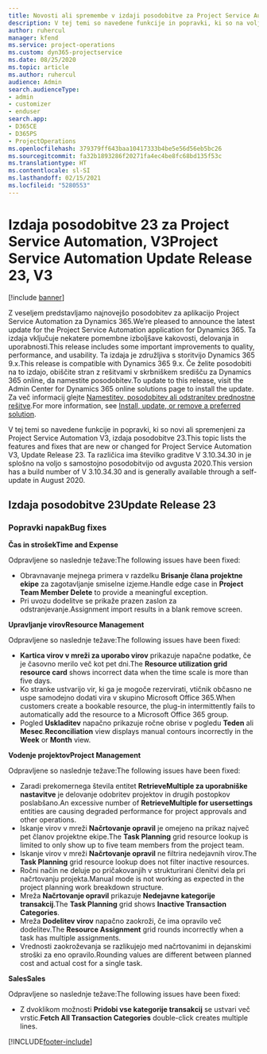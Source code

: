 ```yaml
---
title: Novosti ali spremembe v izdaji posodobitve za Project Service Automation 23, V3
description: V tej temi so navedene funkcije in popravki, ki so na voljo za Project Service Automation V3, izdaja posodobitve 23.
author: ruhercul
manager: kfend
ms.service: project-operations
ms.custom: dyn365-projectservice
ms.date: 08/25/2020
ms.topic: article
ms.author: ruhercul
audience: Admin
search.audienceType:
- admin
- customizer
- enduser
search.app:
- D365CE
- D365PS
- ProjectOperations
ms.openlocfilehash: 379379ff643baa10417333b4be5e56d56eb5bc26
ms.sourcegitcommit: fa32b1893286f20271fa4ec4be8fc68bd135f53c
ms.translationtype: HT
ms.contentlocale: sl-SI
ms.lasthandoff: 02/15/2021
ms.locfileid: "5280553"
---
```

# <a name="project-service-automation-update-release-23-v3"></a><span data-ttu-id="8ddd8-103">Izdaja posodobitve 23 za Project Service Automation, V3</span><span class="sxs-lookup"><span data-stu-id="8ddd8-103">Project Service Automation Update Release 23, V3</span></span>

[!include [banner](../includes/psa-now-project-operations.md)]

<span data-ttu-id="8ddd8-104">Z veseljem predstavljamo najnovejšo posodobitev za aplikacijo Project Service Automation za Dynamics 365.</span><span class="sxs-lookup"><span data-stu-id="8ddd8-104">We’re pleased to announce the latest update for the Project Service Automation application for Dynamics 365.</span></span> <span data-ttu-id="8ddd8-105">Ta izdaja vključuje nekatere pomembne izboljšave kakovosti, delovanja in uporabnosti.</span><span class="sxs-lookup"><span data-stu-id="8ddd8-105">This release includes some important improvements to quality, performance, and usability.</span></span> <span data-ttu-id="8ddd8-106">Ta izdaja je združljiva s storitvijo Dynamics 365 9.x.</span><span class="sxs-lookup"><span data-stu-id="8ddd8-106">This release is compatible with Dynamics 365 9.x.</span></span> <span data-ttu-id="8ddd8-107">Če želite posodobiti na to izdajo, obiščite stran z rešitvami v skrbniškem središču za Dynamics 365 online, da namestite posodobitev.</span><span class="sxs-lookup"><span data-stu-id="8ddd8-107">To update to this release, visit the Admin Center for Dynamics 365 online solutions page to install the update.</span></span> <span data-ttu-id="8ddd8-108">Za več informacij glejte [Namestitev, posodobitev ali odstranitev prednostne rešitve](https://docs.microsoft.com/power-platform/admin/install-remove-preferred-solution).</span><span class="sxs-lookup"><span data-stu-id="8ddd8-108">For more information, see [Install, update, or remove a preferred solution](https://docs.microsoft.com/power-platform/admin/install-remove-preferred-solution).</span></span>

<span data-ttu-id="8ddd8-109">V tej temi so navedene funkcije in popravki, ki so novi ali spremenjeni za Project Service Automation V3, izdaja posodobitve 23.</span><span class="sxs-lookup"><span data-stu-id="8ddd8-109">This topic lists the features and fixes that are new or changed for Project Service Automation V3, Update Release 23.</span></span> <span data-ttu-id="8ddd8-110">Ta različica ima številko graditve V 3.10.34.30 in je splošno na voljo s samostojno posodobitvijo od avgusta 2020.</span><span class="sxs-lookup"><span data-stu-id="8ddd8-110">This version has a build number of V 3.10.34.30 and is generally available through a self-update in August 2020.</span></span>

## <a name="update-release-23"></a><span data-ttu-id="8ddd8-111">Izdaja posodobitve 23</span><span class="sxs-lookup"><span data-stu-id="8ddd8-111">Update Release 23</span></span>

### <a name="bug-fixes"></a><span data-ttu-id="8ddd8-112">Popravki napak</span><span class="sxs-lookup"><span data-stu-id="8ddd8-112">Bug fixes</span></span>

<span data-ttu-id="8ddd8-113">**Čas in strošek**</span><span class="sxs-lookup"><span data-stu-id="8ddd8-113">**Time and Expense**</span></span>

<span data-ttu-id="8ddd8-114">Odpravljene so naslednje težave:</span><span class="sxs-lookup"><span data-stu-id="8ddd8-114">The following issues have been fixed:</span></span>
- <span data-ttu-id="8ddd8-115">Obravnavanje mejnega primera v razdelku **Brisanje člana projektne ekipe** za zagotavljanje smiselne izjeme.</span><span class="sxs-lookup"><span data-stu-id="8ddd8-115">Handle edge case in **Project Team Member Delete** to provide a meaningful exception.</span></span>
- <span data-ttu-id="8ddd8-116">Pri uvozu dodelitve se prikaže prazen zaslon za odstranjevanje.</span><span class="sxs-lookup"><span data-stu-id="8ddd8-116">Assignment import results in a blank remove screen.</span></span>

<span data-ttu-id="8ddd8-117">**Upravljanje virov**</span><span class="sxs-lookup"><span data-stu-id="8ddd8-117">**Resource Management**</span></span>

<span data-ttu-id="8ddd8-118">Odpravljene so naslednje težave:</span><span class="sxs-lookup"><span data-stu-id="8ddd8-118">The following issues have been fixed:</span></span>

- <span data-ttu-id="8ddd8-119">**Kartica virov v mreži za uporabo virov** prikazuje napačne podatke, če je časovno merilo več kot pet dni.</span><span class="sxs-lookup"><span data-stu-id="8ddd8-119">The **Resource utilization grid resource card** shows incorrect data when the time scale is more than five days.</span></span>
- <span data-ttu-id="8ddd8-120">Ko stranke ustvarijo vir, ki ga je mogoče rezervirati, vtičnik občasno ne uspe samodejno dodati vira v skupino Microsoft Office 365.</span><span class="sxs-lookup"><span data-stu-id="8ddd8-120">When customers create a bookable resource, the plug-in intermittently fails to automatically add the resource to a Microsoft Office 365 group.</span></span>
- <span data-ttu-id="8ddd8-121">Pogled **Uskladitev** napačno prikazuje ročne obrise v pogledu **Teden** ali **Mesec**.</span><span class="sxs-lookup"><span data-stu-id="8ddd8-121">**Reconciliation** view displays manual contours incorrectly in the **Week** or **Month** view.</span></span>

<span data-ttu-id="8ddd8-122">**Vodenje projektov**</span><span class="sxs-lookup"><span data-stu-id="8ddd8-122">**Project Management**</span></span>

<span data-ttu-id="8ddd8-123">Odpravljene so naslednje težave:</span><span class="sxs-lookup"><span data-stu-id="8ddd8-123">The following issues have been fixed:</span></span>

- <span data-ttu-id="8ddd8-124">Zaradi prekomernega števila entitet **RetrieveMultiple za uporabniške nastavitve** je delovanje odobritev projektov in drugih postopkov poslabšano.</span><span class="sxs-lookup"><span data-stu-id="8ddd8-124">An excessive number of **RetrieveMultiple for usersettings** entities are causing degraded performance for project approvals and other operations.</span></span>
- <span data-ttu-id="8ddd8-125">Iskanje virov v mreži **Načrtovanje opravil** je omejeno na prikaz največ pet članov projektne ekipe.</span><span class="sxs-lookup"><span data-stu-id="8ddd8-125">The **Task Planning** grid resource lookup is limited to only show up to five team members from the project team.</span></span> 
- <span data-ttu-id="8ddd8-126">Iskanje virov v mreži **Načrtovanje opravil** ne filtrira nedejavnih virov.</span><span class="sxs-lookup"><span data-stu-id="8ddd8-126">The **Task Planning** grid resource lookup does not filter inactive resources.</span></span>
- <span data-ttu-id="8ddd8-127">Ročni način ne deluje po pričakovanjih v strukturirani členitvi dela pri načrtovanju projekta.</span><span class="sxs-lookup"><span data-stu-id="8ddd8-127">Manual mode is not working as expected in the project planning work breakdown structure.</span></span>
- <span data-ttu-id="8ddd8-128">Mreža **Načrtovanje opravil** prikazuje **Nedejavne kategorije transakcij**.</span><span class="sxs-lookup"><span data-stu-id="8ddd8-128">The **Task Planning** grid shows **Inactive Transaction Categories**.</span></span>
- <span data-ttu-id="8ddd8-129">Mreža **Dodelitev virov** napačno zaokroži, če ima opravilo več dodelitev.</span><span class="sxs-lookup"><span data-stu-id="8ddd8-129">The **Resource Assignment** grid rounds incorrectly when a task has multiple assignments.</span></span>
- <span data-ttu-id="8ddd8-130">Vrednosti zaokroževanja se razlikujejo med načrtovanimi in dejanskimi stroški za eno opravilo.</span><span class="sxs-lookup"><span data-stu-id="8ddd8-130">Rounding values are different between planned cost and actual cost for a single task.</span></span>

<span data-ttu-id="8ddd8-131">**Sales**</span><span class="sxs-lookup"><span data-stu-id="8ddd8-131">**Sales**</span></span>

<span data-ttu-id="8ddd8-132">Odpravljene so naslednje težave:</span><span class="sxs-lookup"><span data-stu-id="8ddd8-132">The following issues have been fixed:</span></span>

- <span data-ttu-id="8ddd8-133">Z dvoklikom možnosti **Pridobi vse kategorije transakcij** se ustvari več vrstic.</span><span class="sxs-lookup"><span data-stu-id="8ddd8-133">**Fetch All Transaction Categories** double-click creates multiple lines.</span></span>


[!INCLUDE[footer-include](../includes/footer-banner.md)]